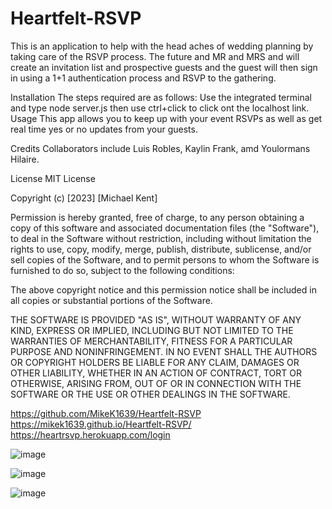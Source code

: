# Heartfelt-RSVP
This is an application to help with the head aches of wedding planning by taking care of the RSVP process. The future and MR and MRS and will create an invitation list and prospective guests and the guest will then sign in using a 1+1 authentication process and RSVP to the gathering.

Installation
The steps required are as follows: Use the integrated terminal and type node server.js then use ctrl+click to click ont the localhost link.
Usage
This app allows you to keep up with your event RSVPs as well as get real time yes or no updates from your guests.

Credits
Collaborators include Luis Robles, Kaylin Frank, amd Youlormans Hilaire.

License
MIT License

Copyright (c) [2023] [Michael Kent]

Permission is hereby granted, free of charge, to any person obtaining a copy of this software and associated documentation files (the "Software"), to deal in the Software without restriction, including without limitation the rights to use, copy, modify, merge, publish, distribute, sublicense, and/or sell copies of the Software, and to permit persons to whom the Software is furnished to do so, subject to the following conditions:

The above copyright notice and this permission notice shall be included in all copies or substantial portions of the Software.

THE SOFTWARE IS PROVIDED "AS IS", WITHOUT WARRANTY OF ANY KIND, EXPRESS OR IMPLIED, INCLUDING BUT NOT LIMITED TO THE WARRANTIES OF MERCHANTABILITY, FITNESS FOR A PARTICULAR PURPOSE AND NONINFRINGEMENT. IN NO EVENT SHALL THE AUTHORS OR COPYRIGHT HOLDERS BE LIABLE FOR ANY CLAIM, DAMAGES OR OTHER LIABILITY, WHETHER IN AN ACTION OF CONTRACT, TORT OR OTHERWISE, ARISING FROM, OUT OF OR IN CONNECTION WITH THE SOFTWARE OR THE USE OR OTHER DEALINGS IN THE SOFTWARE.   

https://github.com/MikeK1639/Heartfelt-RSVP
https://mikek1639.github.io/Heartfelt-RSVP/  
https://heartrsvp.herokuapp.com/login 

![image](https://github.com/MikeK1639/Heartfelt-RSVP/assets/126822125/eb1d8899-b64f-4358-a31f-797a1c934459)

![image](https://github.com/MikeK1639/Heartfelt-RSVP/assets/126822125/c9687ff6-e0e1-4244-bdfb-83760415a310)  

![image](https://github.com/MikeK1639/Heartfelt-RSVP/assets/126822125/75c6ae92-be16-48e3-b27f-862acd06b1f4) 






